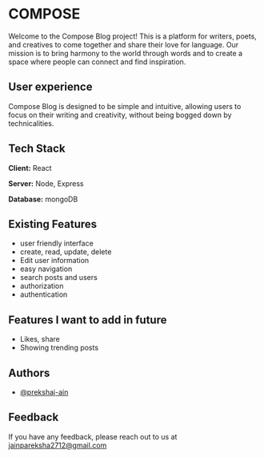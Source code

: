 
# COMPOSE

Welcome to the Compose Blog project! This is a platform for writers, poets, and creatives to come together and share their love for language. Our mission is to bring harmony to the world through words and to create a space where people can connect and find inspiration.


## User experience
Compose Blog is designed to be simple and intuitive, allowing users to focus on their writing and creativity, without being bogged down by technicalities.
## Tech Stack

**Client:** React

**Server:** Node, Express

**Database:** mongoDB


## Existing Features
- user friendly interface
- create, read, update, delete
- Edit user information
- easy navigation
- search posts and users 
- authorization
- authentication

## Features I want to add in future
- Likes, share
- Showing trending posts


## Authors

- [@prekshaj-ain](https://www.github.com/prekshaj-ain)


## Feedback

If you have any feedback, please reach out to us at jainpareksha2712@gmail.com

